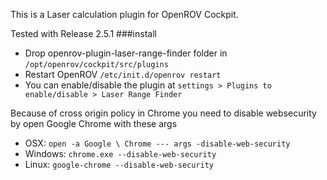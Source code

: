 This is a Laser calculation plugin for OpenROV Cockpit.

Tested with Release 2.5.1
###install

* Drop openrov-plugin-laser-range-finder folder in ```/opt/openrov/cockpit/src/plugins```
* Restart OpenROV ```/etc/init.d/openrov restart```
* You can enable/disable the plugin at ```settings > Plugins to enable/disable > Laser Range Finder```

Because of cross origin policy in Chrome you need to disable websecurity by open Google Chrome with these args
* OSX: ```open -a Google \ Chrome --- args -disable-web-security```
* Windows: ```chrome.exe --disable-web-security```
* Linux: ```google-chrome --disable-web-security```


